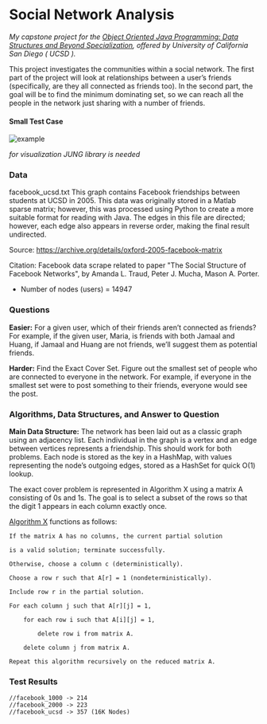 # Social Network Analysis 
_My capstone project for the [Object Oriented Java Programming: Data Structures and Beyond Specialization](https://www.coursera.org/specializations/java-object-oriented), offered by University of California San Diego ( UCSD )._

This project investigates the communities within a social network. The first part of the project will look at relationships between a user’s friends (specifically, are they all connected as friends too). In the second part, the goal will be to find the minimum dominating set, so we can reach all the people in the network just sharing with a number of friends.

#### Small Test Case
![example](https://i.imgur.com/ksSn0Mz.png)

_for visualization JUNG library is needed_

### Data
facebook_ucsd.txt
This graph contains Facebook friendships between students at UCSD in 2005. 
This data was originally stored in a Matlab sparse matrix; however, this was 
processed using Python to create a more suitable format for reading with Java.
The edges in this file are directed; however, each edge also appears in reverse
order, making the final result undirected.

Source: https://archive.org/details/oxford-2005-facebook-matrix

Citation: Facebook data scrape related to paper "The Social Structure of Facebook 
Networks", by Amanda L. Traud, Peter J. Mucha, Mason A. Porter.

- Number of nodes (users) = 14947

### Questions
**Easier:** For a given user, which of their friends aren’t connected as friends? For example, if the given user, Maria, is friends
with both Jamaal and Huang, if Jamaal and Huang are not friends, we’ll suggest them as potential friends.

**Harder:** Find the Exact Cover Set. Figure out the smallest set of people who are connected to everyone in the network. For example, if everyone in the smallest set were to post something to their friends, everyone would see the post.

### Algorithms, Data Structures, and Answer to Question
**Main Data Structure:** The network has been laid out as a classic graph using an adjacency list. Each individual in the graph
is a vertex and an edge between vertices represents a friendship. This should work for both problems. Each node is stored as the key in a HashMap, with values representing the node’s outgoing edges, stored as a HashSet for quick O(1) lookup.

The exact cover problem is represented in Algorithm X using a matrix A consisting of 0s and 1s. The goal is to select a subset of the rows so that the digit 1 appears in each column exactly once.

[Algorithm X](https://en.wikipedia.org/wiki/Knuth%27s_Algorithm_X) functions as follows:

    If the matrix A has no columns, the current partial solution

    is a valid solution; terminate successfully. 
   
    Otherwise, choose a column c (deterministically). 

    Choose a row r such that A[r] = 1 (nondeterministically). 

    Include row r in the partial solution. 

    For each column j such that A[r][j] = 1,

        for each row i such that A[i][j] = 1, 
        
            delete row i from matrix A. 
            
        delete column j from matrix A. 
      
    Repeat this algorithm recursively on the reduced matrix A. 



### Test Results

    //facebook_1000 -> 214
    //facebook_2000 -> 223
    //facebook_ucsd -> 357 (16K Nodes)

